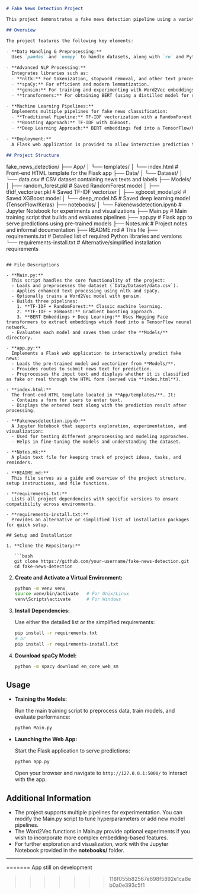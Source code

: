 ```markdown
# Fake News Detection Project

This project demonstrates a fake news detection pipeline using a variety of NLP libraries and machine learning frameworks. It is built using Python and combines multiple approaches ranging from classic machine learning pipelines to deep learning with BERT embeddings.

## Overview

The project features the following key elements:

- **Data Handling & Preprocessing:**  
  Uses `pandas` and `numpy` to handle datasets, along with `re` and Python’s built-in libraries for text cleaning.

- **Advanced NLP Processing:**  
  Integrates libraries such as:
  - **nltk:** For tokenization, stopword removal, and other text processing tasks.
  - **spaCy:** For efficient and modern lemmatization.
  - **gensim:** For training and experimenting with Word2Vec embeddings (optional).
  - **transformers:** For obtaining BERT (using a distilled model for speed) based embeddings.

- **Machine Learning Pipelines:**  
  Implements multiple pipelines for fake news classification:
  - **Traditional Pipeline:** TF-IDF vectorization with a RandomForest classifier.
  - **Boosting Approach:** TF-IDF with XGBoost.
  - **Deep Learning Approach:** BERT embeddings fed into a TensorFlow/Keras neural network.

- **Deployment:**  
  A Flask web application is provided to allow interactive prediction through a simple HTML interface.

## Project Structure

```
fake_news_detection/
├── App/
│   └── templates/
│       └── index.html       # Front-end HTML template for the Flask app
├── Data/
│   └── Dataset/
│       └── data.csv         # CSV dataset containing news texts and labels
├── Models/
│   ├── random_forest.pkl    # Saved RandomForest model
│   ├── tfidf_vectorizer.pkl # Saved TF-IDF vectorizer
│   ├── xgboost_model.pkl    # Saved XGBoost model
│   └── deep_model.h5        # Saved deep learning model (TensorFlow/Keras)
├── notebooks/
│   └── Fakenewsdetection.ipynb  # Jupyter Notebook for experiments and visualizations
├── Main.py                  # Main training script that builds and evaluates pipelines
├── app.py                   # Flask app to serve predictions using pre-trained models
├── Notes.mk                 # Project notes and informal documentation
├── README.md                # This file
├── requirements.txt         # Detailed list of required Python libraries and versions
└── requirements-install.txt # Alternative/simplified installation requirements
```

## File Descriptions

- **Main.py:**  
  This script handles the core functionality of the project:
  - Loads and preprocesses the dataset (`Data/Dataset/data.csv`).
  - Applies enhanced text processing using nltk and spaCy.
  - Optionally trains a Word2Vec model with gensim.
  - Builds three pipelines:
    1. **TF-IDF + RandomForest:** Classic machine learning.
    2. **TF-IDF + XGBoost:** Gradient boosting approach.
    3. **BERT Embeddings + Deep Learning:** Uses Hugging Face transformers to extract embeddings which feed into a TensorFlow neural network.
  - Evaluates each model and saves them under the **Models/** directory.

- **app.py:**  
  Implements a Flask web application to interactively predict fake news:
  - Loads the pre-trained model and vectorizer from **Models/**.
  - Provides routes to submit news text for prediction.
  - Preprocesses the input text and displays whether it is classified as fake or real through the HTML form (served via **index.html**).

- **index.html:**  
  The front-end HTML template located in **App/templates/**. It:
  - Contains a form for users to enter text.
  - Displays the entered text along with the prediction result after processing.

- **Fakenewsdetection.ipynb:**  
  A Jupyter Notebook that supports exploration, experimentation, and visualization:
  - Used for testing different preprocessing and modeling approaches.
  - Helps in fine-tuning the models and understanding the dataset.

- **Notes.mk:**  
  A plain text file for keeping track of project ideas, tasks, and reminders.

- **README.md:**  
  This file serves as a guide and overview of the project structure, setup instructions, and file functions.

- **requirements.txt:**  
  Lists all project dependencies with specific versions to ensure compatibility across environments.

- **requirements-install.txt:**  
  Provides an alternative or simplified list of installation packages for quick setup.

## Setup and Installation

1. **Clone the Repository:**

   ```bash
   git clone https://github.com/your-username/fake-news-detection.git
   cd fake-news-detection
   ```

2. **Create and Activate a Virtual Environment:**

   ```bash
   python -m venv venv
   source venv/bin/activate   # For Unix/Linux
   venv\Scripts\activate      # For Windows
   ```

3. **Install Dependencies:**

   Use either the detailed list or the simplified requirements:
   
   ```bash
   pip install -r requirements.txt
   # or
   pip install -r requirements-install.txt
   ```

4. **Download spaCy Model:**

   ```bash
   python -m spacy download en_core_web_sm
   ```

## Usage

- **Training the Models:**

  Run the main training script to preprocess data, train models, and evaluate performance:

  ```bash
  python Main.py
  ```

- **Launching the Web App:**

  Start the Flask application to serve predictions:

  ```bash
  python app.py
  ```

  Open your browser and navigate to `http://127.0.0.1:5000/` to interact with the app.

## Additional Information

- The project supports multiple pipelines for experimentation. You can modify the Main.py script to tune hyperparameters or add new model pipelines.
- The Word2Vec functions in Main.py provide optional experiments if you wish to incorporate more complex embedding-based features.
- For further exploration and visualization, work with the Jupyter Notebook provided in the **notebooks/** folder.

---


=======
App still on development
>>>>>>> 118f055b82567e698f5892e1ca8eb0a0e393c5f1
